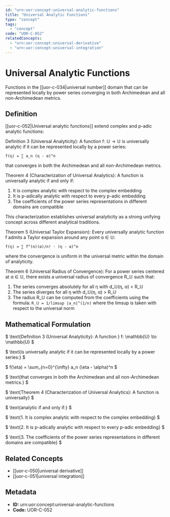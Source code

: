 ```yaml
---
id: "urn:uor:concept:universal-analytic-functions"
title: "Universal Analytic Functions"
type: "concept"
tags:
  - "concept"
code: "UOR-C-052"
relatedConcepts:
  - "urn:uor:concept:universal-derivative"
  - "urn:uor:concept:universal-integration"
---
```


# Universal Analytic Functions

Functions in the [[uor-c-034|universal number]] domain that can be represented locally by power series converging in both Archimedean and all non-Archimedean metrics.

## Definition

[[uor-c-052|Universal analytic functions]] extend complex and p-adic analytic functions:

Definition 3 (Universal Analyticity): A function f: 𝕌 → 𝕌 is universally analytic if it can be represented locally by a power series:

`f(η) = ∑ a_n (η - α)^n`

that converges in both the Archimedean and all non-Archimedean metrics.

Theorem 4 (Characterization of Universal Analytics): A function is universally analytic if and only if:

1. It is complex analytic with respect to the complex embedding
2. It is p-adically analytic with respect to every p-adic embedding
3. The coefficients of the power series representations in different domains are compatible

This characterization establishes universal analyticity as a strong unifying concept across different analytical traditions.

Theorem 5 (Universal Taylor Expansion): Every universally analytic function f admits a Taylor expansion around any point α ∈ 𝕌:

`f(η) = ∑ f^(n)(α)/n! · (η - α)^n`

where the convergence is uniform in the universal metric within the domain of analyticity.

Theorem 6 (Universal Radius of Convergence): For a power series centered at α ∈ 𝕌, there exists a universal radius of convergence R_𝕌 such that:

1. The series converges absolutely for all η with d_𝕌(η, α) < R_𝕌
2. The series diverges for all η with d_𝕌(η, α) > R_𝕌
3. The radius R_𝕌 can be computed from the coefficients using the formula:
   `R_𝕌 = 1/limsup |a_n|^(1/n)`
   where the limsup is taken with respect to the universal norm

## Mathematical Formulation

$
\text{Definition 3 (Universal Analyticity): A function } f: \mathbb{U} \to \mathbb{U}
$

$
\text{is universally analytic if it can be represented locally by a power series:}
$

$
f(\eta) = \sum_{n=0}^{\infty} a_n (\eta - \alpha)^n
$

$
\text{that converges in both the Archimedean and all non-Archimedean metrics.}
$

$
\text{Theorem 4 (Characterization of Universal Analytics): A function is universally}
$

$
\text{analytic if and only if:}
$

$
\text{1. It is complex analytic with respect to the complex embedding}
$

$
\text{2. It is p-adically analytic with respect to every p-adic embedding}
$

$
\text{3. The coefficients of the power series representations in different domains are compatible}
$

## Related Concepts

- [[uor-c-050|universal derivative]]
- [[uor-c-051|universal integration]]

## Metadata

- **ID:** urn:uor:concept:universal-analytic-functions
- **Code:** UOR-C-052
